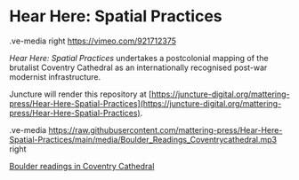 # Hear Here: Spatial Practices

.ve-media right https://vimeo.com/921712375

*Hear Here: Spatial Practices* undertakes a postcolonial mapping of the brutalist Coventry Cathedral as an internationally recognised post-war modernist infrastructure.

Juncture will render this repository at [https://juncture-digital.org/mattering-press/Hear-Here-Spatial-Practices](https://juncture-digital.org/mattering-press/Hear-Here-Spatial-Practices).

.ve-media https://raw.githubusercontent.com/mattering-press/Hear-Here-Spatial-Practices/main/media/Boulder_Readings_Coventrycathedral.mp3 right

[Boulder readings in Coventry Cathedral](https://raw.githubusercontent.com/mattering-press/Hear-Here-Spatial-Practices/main/media/Boulder_Readings_Coventrycathedral.mp3)